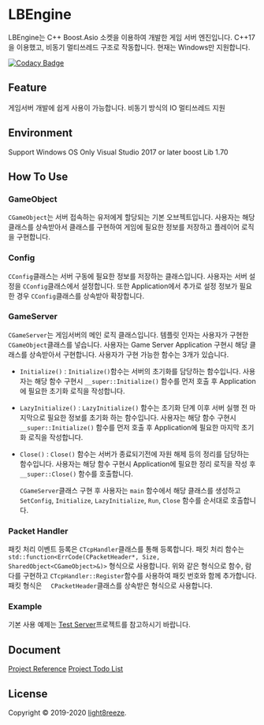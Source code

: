 ﻿# LBEngine

LBEngine는  C++ Boost.Asio 소켓을 이용하여 개발한 게임 서버 엔진입니다. C++17을 이용했고, 비동기 멀티쓰레드 구조로 작동합니다. 현재는 Windows만 지원합니다. 

[![Codacy Badge](https://api.codacy.com/project/badge/Grade/480aabb761ba4735a2763dd6dc816467)](https://www.codacy.com?utm_source=github.com&amp;utm_medium=referral&amp;utm_content=light8reeze/LBEngine&amp;utm_campaign=Badge_Grade)



## Feature

게임서버 개발에 쉽게 사용이 가능합니다.
비동기 방식의 IO
멀티쓰레드 지원



## Environment

Support Windows OS Only
Visual Studio 2017 or later
boost Lib 1.70



## How To Use

### GameObject

 `CGameObject`는 서버 접속하는 유저에게 할당되는 기본 오브젝트입니다. 사용자는 해당 클래스를 상속받아서 클래스를 구현하여 게임에 필요한 정보를 저장하고 플레이어 로직을 구현합니다.



### Config

 `CConfig`클래스는 서버 구동에 필요한 정보를 저장하는 클래스입니다. 사용자는 서버 설정을 `CConfig`클래스에서 설정합니다. 또한 Application에서 추가로 설정 정보가 필요한 경우 `CConfig`클래스를 상속받아 확장합니다.



### GameServer

 `CGameServer`는 게임서버의 메인 로직 클래스입니다. 템플릿 인자는 사용자가 구현한 `CGameObject`클래스를 넣습니다. 사용자는 Game Server Application 구현시 해당 클래스를 상속받아서 구현합니다. 사용자가 구현 가능한 함수는 3개가 있습니다.

- `Initialize()` : `Initialize()`함수는 서버의 초기화를 담당하는 함수입니다. 사용자는 해당 함수 구현시 `__super::Initialize()` 함수를 먼저 호출 후 Application에 필요한 초기화 로직을 작성합니다.
- `LazyInitialize()` : `LazyInitialize()` 함수는 초기화 단계 이후 서버 실행 전 마지막으로 필요한 정보를 초기화 하는 함수입니다. 사용자는 해당 함수 구현시 `__super::Initialize()` 함수를 먼저 호출 후 Application에 필요한 마지막 초기화 로직을 작성합니다.
- `Close()` : `Close()` 함수는 서버가 종료되기전에 자원 해제 등의 정리를 담당하는 함수입니다. 사용자는 해당 함수 구현시 Application에 필요한 정리 로직을 작성 후 `__super::Close()` 함수를 호출합니다.

  `CGameServer`클래스 구현 후 사용자는 `main` 함수에서 해당 클래스를 생성하고 `SetConfig`,  `Initialize`,  `LazyInitialize`,  `Run`,  `Close` 함수를 순서대로 호출합니다.



### Packet Handler

 패킷 처리 이벤트 등록은 `CTcpHandler`클래스를 통해 등록합니다. 패킷 처리 함수는  `std::function<ErrCode(CPacketHeader*, Size, SharedObject<CGameObject>&)>` 형식으로 사용합니다. 위와 같은 형식으로 함수, 람다를 구현하고 `CTcpHandler::Register`함수를 사용하여 패킷 번호와 함께 추가합니다. 패킷 형식은 `	CPacketHeader`클래스를 상속받은 형식으로 사용합니다.



### Example

 기본 사용 예제는 [Test Server](TestServer/)프로젝트를 참고하시기 바랍니다.



## Document

[Project Reference](Doc/Project-Reference.md)
[Project Todo List](Doc/Project-Todo.md)



## License

Copyright © 2019-2020 [light8reeze](http://www.github.com/light8reeze).